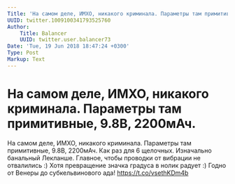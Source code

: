 ```yaml
---
Title: 'На самом деле, ИМХО, никакого криминала. Параметры там примитивные, 9.8В, 2200мАч.'
UUID: twitter.1009100341793525760
Author:
    Title: Balancer
    UUID: twitter.user.balancer73
Date: 'Tue, 19 Jun 2018 18:47:24 +0300'
Type: Post
Markup: Text
---
```


# На самом деле, ИМХО, никакого криминала. Параметры там примитивные, 9.8В, 2200мАч.

На самом деле, ИМХО, никакого криминала. Параметры там
примитивные, 9.8В, 2200мАч. Как раз для 6 щелочных.
Изначально банальный Лекланше. Главное, чтобы проводки от
вибрации не отвалились :) Хотя превращение значка градуса в
нолик радует :) Годно от Венеры до субкельвинового ада!
https://t.co/vsethKDm4b